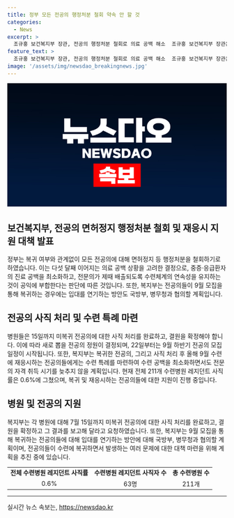```yaml
---
title: 정부 모든 전공의 행정처분 철회 약속 안 할 것
categories:
  - News
excerpt: >
  조규홍 보건복지부 장관, 전공의 행정처분 철회로 의료 공백 해소  조규홍 보건복지부 장관은 모든 전공의에 대한 행정처분을 철회하기로 결정했다. 5개월에 걸친 의료 공백을 고려해 이를 결정한 것으로, 이에 따라 전공의들이 사직 처리를 완료해야 한다. 수련병원은 사직 처리를 완료하면 새 전공의 정원이 결정되며, 정부는 복귀한 전공의와 재응시하는 전공의들을 위한 수련 특례를 마련할 예정이다. 또한, 복귀하는 전공의들에 대한 입대 연기 방안도 검토 중이다.
feature_text: >
  조규홍 보건복지부 장관, 전공의 행정처분 철회로 의료 공백 해소  조규홍 보건복지부 장관은 모든 전공의에 대한 행정처분을 철회하기로 결정했다. 5개월에 걸친 의료 공백을 고려해 이를 결정한 것으로, 이에 따라 전공의들이 사직 처리를 완료해야 한다. 수련병원은 사직 처리를 완료하면 새 전공의 정원이 결정되며, 정부는 복귀한 전공의와 재응시하는 전공의들을 위한 수련 특례를 마련할 예정이다. 또한, 복귀하는 전공의들에 대한 입대 연기 방안도 검토 중이다.
image: '/assets/img/newsdao_breakingnews.jpg'
---
```


<p><img src="/assets/img/newsdao_breakingnews.jpg" alt="implanttips 속보" /></p>

<h2 data-ke-size="size26">보건복지부, 전공의 면허정지 행정처분 철회 및 재응시 지원 대책 발표</h2>

<p data-ke-size="size16">정부는 복귀 여부와 관계없이 모든 전공의에 대해 면허정지 등 행정처분을 철회하기로 하였습니다. 이는 다섯 달째 이어지는 의료 공백 상황을 고려한 결정으로, 중증·응급환자의 진료 공백을 최소화하고, 전문의가 제때 배출되도록 수련체계의 연속성을 유지하는 것이 공익에 부합한다는 판단에 따른 것입니다. 또한, 복지부는 전공의들이 9월 모집을 통해 복귀하는 경우에는 입대를 연기하는 방안도 국방부, 병무청과 협의할 계획입니다.</p>

<h2 data-ke-size="size26">전공의 사직 처리 및 수련 특례 마련</h2>

<p data-ke-size="size16">병원들은 15일까지 미복귀 전공의에 대한 사직 처리를 완료하고, 결원을 확정해야 합니다. 이에 따라 새로 뽑을 전공의 정원이 결정되며, 22일부터는 9월 하반기 전공의 모집 일정이 시작됩니다. 또한, 복지부는 복귀한 전공의, 그리고 사직 처리 후 올해 9월 수련에 재응시하는 전공의들에게는 수련 특례를 마련하여 수련 공백을 최소화하면서도 전문의 자격 취득 시기를 늦추지 않을 계획입니다. 현재 전체 211개 수련병원 레지던트 사직률은 0.6%에 그쳤으며, 복귀 및 재응시하는 전공의들에 대한 지원이 진행 중입니다.</p>

<h2 data-ke-size="size26">병원 및 전공의 지원</h2>

<p data-ke-size="size16">복지부는 각 병원에 대해 7월 15일까지 미복귀 전공의에 대한 사직 처리를 완료하고, 결원을 확정하고 그 결과를 보고해 달라고 요청하였습니다. 또한, 복지부는 9월 모집을 통해 복귀하는 전공의들에 대해 입대를 연기하는 방안에 대해 국방부, 병무청과 협의할 계획이며, 전공의들이 수련에 복귀하면서 발생하는 여러 문제에 대한 대책 마련을 위해 계획을 추진 중에 있습니다.</p>

<table>
    <tbody>
        <tr>
            <td style="text-align: center; height: 17px;"><b>전체 수련병원 레지던트 사직률</b></td>
            <td style="text-align: center; height: 17px;"><b>수련병원 레지던트 사직자 수</b></td>
            <td style="text-align: center; height: 17px;"><b>총 수련병원 수</b></td>
        </tr>
        <tr>
            <td style="text-align: center; height: 17px;">0.6%</td>
            <td style="text-align: center; height: 17px;">63명</td>
            <td style="text-align: center; height: 17px;">211개</td>
        </tr>
    </tbody>
</table>

<hr>

<p data-ke-size="size16"></p>
실시간 뉴스 속보는, <a href="https://newsdao.kr" rel="dofollow">https://newsdao.kr</a>


